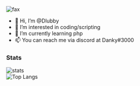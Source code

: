 <img src="https://komarev.com/ghpvc/?username=Dlubby&color=blue" alt="fax" width="" height="">

- 👋 Hi, I’m @Dlubby
- 👀 I’m interested in coding/scripting
- 🌱 I’m currently learning php
- 📫 You can reach me via discord at Danky#3000

  

### Stats
![stats](https://github-readme-stats.vercel.app/api?username=Dlubby&show_icons=true&theme=radical)   
![Top Langs](https://github-readme-stats.vercel.app/api/top-langs/?username=Dlubby&layout=compact&theme=radical) 
